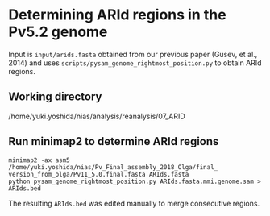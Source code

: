 # Determining ARId regions in the Pv5.2 genome
Input is `input/arids.fasta` obtained from our previous paper (Gusev, et al., 2014) and uses `scripts/pysam_genome_rightmost_position.py` to obtain ARId regions.

## Working directory
/home/yuki.yoshida/nias/analysis/reanalysis/07_ARID

## Run minimap2 to determine ARId regions
```
minimap2 -ax asm5 /home/yuki.yoshida/nias/Pv_Final_assembly_2018_Olga/final_
version_from_olga/Pv11_5.0.final.fasta ARIds.fasta
python pysam_genome_rightmost_position.py ARIds.fasta.mmi.genome.sam > ARIds.bed
```
 
 The resulting `ARIds.bed` was edited manually to merge consecutive regions.
